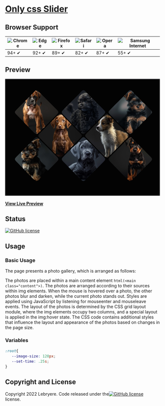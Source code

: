 # [Only css Slider](https://lebryere.github.io/Magic-Grid-Gallery//)

## Browser Support

![Chrome](https://raw.githubusercontent.com/alrra/browser-logos/master/src/chrome/chrome_48x48.png) | ![Edge](https://raw.githubusercontent.com/alrra/browser-logos/master/src/edge/edge_48x48.png) | ![Firefox](https://raw.githubusercontent.com/alrra/browser-logos/master/src/firefox/firefox_48x48.png) | ![Safari](https://raw.githubusercontent.com/alrra/browser-logos/master/src/safari/safari_48x48.png) | ![Opera](https://raw.githubusercontent.com/alrra/browser-logos/master/src/opera/opera_48x48.png) | ![Samsung Internet](https://raw.githubusercontent.com/alrra/browser-logos/master/src/samsung-internet/samsung-internet_48x48.png)
--- | --- | --- | --- | --- | --- |
94+ ✔ | 92+ ✔ | 89+ ✔ | 82+ ✔ | 87+ ✔ | 55+ ✔ |

## Preview

[![Resume Preview](preview.png)](https://lebryere.github.io/Magic-Grid-Gallery//)

**[View Live Preview](https://lebryere.github.io/Magic-Grid-Gallery//)**

## Status

[![GitHub license](https://img.shields.io/badge/license-MIT-green?&style=plastic)](https://github.com/LeBryere/Magic-Grid-Gallery/.github.io/blob/master/LICENSE)

## Usage

### Basic Usage


The page presents a photo gallery, which is arranged as follows:

The photos are placed within a main content element ```html(<main class="content">)```.
The photos are arranged according to their sources within img elements.
When the mouse is hovered over a photo, the other photos blur and darken, while the current photo stands out.
Styles are applied using JavaScript by listening for mouseenter and mouseleave events.
The layout of the photos is determined by the CSS grid layout module, where the img elements occupy two columns, and a special layout is applied in the img:hover state.
The CSS code contains additional styles that influence the layout and appearance of the photos based on changes in the page size.

### Variables
```css
:root{
   --image-size: 120px;
   --set-time: .25s;
}
```

## Copyright and License

Copyright 2022 Lebryere. Code released under the[![GitHub license](https://img.shields.io/badge/license-MIT-green?&style=plastic)](https://github.com/LeBryere/Magic-Grid-Gallery/.github.io/blob/master/LICENSE) license.
